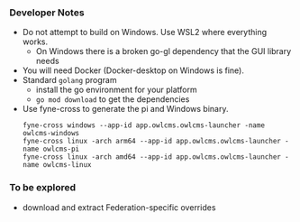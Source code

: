 ### Developer Notes
- Do not attempt to build on Windows.  Use WSL2 where everything works.
  - On Windows there is a broken go-gl dependency that the GUI library needs
- You will need Docker (Docker-desktop on Windows is fine).
- Standard `golang` program
  - install the go environment for your platform
  - `go mod download` to get the dependencies
- Use fyne-cross to generate the pi and Windows binary.
  ```
  fyne-cross windows --app-id app.owlcms.owlcms-launcher -name owlcms-windows
  fyne-cross linux -arch arm64 --app-id app.owlcms.owlcms-launcher -name owlcms-pi
  fyne-cross linux -arch amd64 --app-id app.owlcms.owlcms-launcher -name owlcms-linux
  ```
  
  

### To be explored
  -  download and extract Federation-specific overrides
